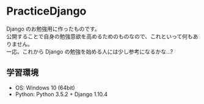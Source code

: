 # PracticeDjango

Django のお勉強用に作ったものです。  
公開することで自身の勉強意欲を高めるためのものなので、これといって何もありません。  
一応、これから Django の勉強を始める人には少し参考になるかな…?

## 学習環境

* OS: Windows 10 (64bit)
* Python: Python 3.5.2 + Django 1.10.4
